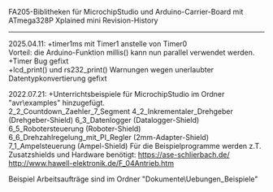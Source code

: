FA205-Biblitheken für MicrochipStudio und Arduino-Carrier-Board mit ATmega328P Xplained mini
Revision-History
**************************
2025.04.11:
+timer1ms mit Timer1 anstelle von Timer0<br>
  Vorteil: die Arduino-Funktion millis() kann nun parallel verwendet werden.<br>
+Timer Bug gefixt<br>
+lcd_print() und rs232_print() Warnungen wegen unerlaubter Datentypkonvertierung gefixt

2022.07.21:
+Unterrichtsbeispiele für MicrochipStudio im Ordner "avr\examples" hinzugefügt. <br>
2_2_Countdown_Zaehler_7_Segment
4_2_Inkrementaler_Drehgeber  (Drehgeber-Shield)
6_3_Datenlogger   (Datalogger-Shield)
6_5_Robotersteuerung   (Roboter-Shield)
6_6_Drehzahlregelung_mit_PI_Regler  (2mm-Adapter-Shield)
7_1_Ampelsteuerung  (Ampel-Shield)
Für die Beispielprogramme werden z.T. Zusatzshields und Hardware benötigt: 
https://ase-schlierbach.de/
http://www.hawell-elektronik.de/F_04Antrieb.htm

Beispiel Arbeitsaufträge sind im Ordner "Dokumente\Uebungen_Beispiele"
